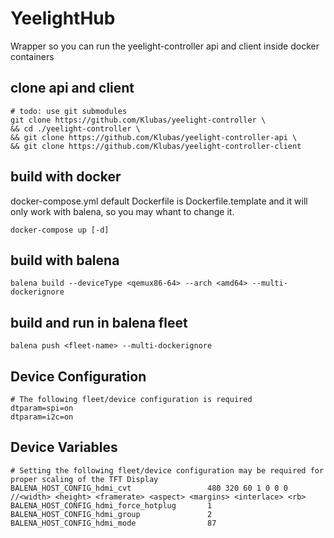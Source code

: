 # YeelightHub

Wrapper so you can run the yeelight-controller api and client inside docker containers

## clone api and client
    
    # todo: use git submodules
    git clone https://github.com/Klubas/yeelight-controller \
    && cd ./yeelight-controller \
    && git clone https://github.com/Klubas/yeelight-controller-api \
    && git clone https://github.com/Klubas/yeelight-controller-client  

## build with docker
docker-compose.yml default Dockerfile is Dockerfile.template and it will only work with balena, so you may whant to change it.

    docker-compose up [-d]

## build with balena 

    balena build --deviceType <qemux86-64> --arch <amd64> --multi-dockerignore

## build and run in balena fleet

    balena push <fleet-name> --multi-dockerignore

## Device Configuration
    # The following fleet/device configuration is required
    dtparam=spi=on
    dtparam=i2c=on
    
## Device Variables
    # Setting the following fleet/device configuration may be required for proper scaling of the TFT Display 
    BALENA_HOST_CONFIG_hdmi_cvt                 480 320 60 1 0 0 0      //<width> <height> <framerate> <aspect> <margins> <interlace> <rb>
    BALENA_HOST_CONFIG_hdmi_force_hotplug 	    1
    BALENA_HOST_CONFIG_hdmi_group 	            2
    BALENA_HOST_CONFIG_hdmi_mode 	            87

